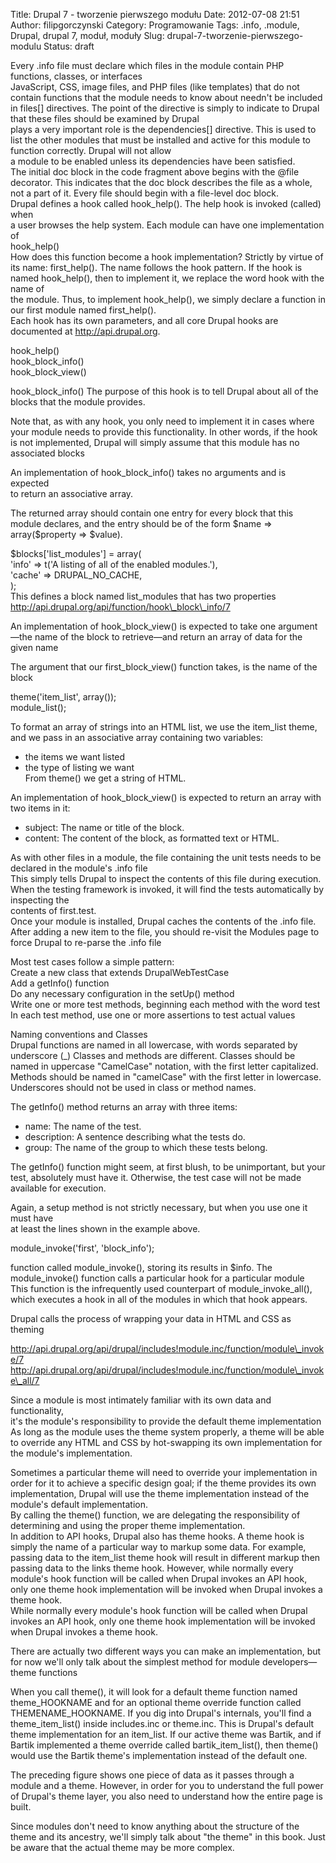 Title: Drupal 7 - tworzenie pierwszego modułu
Date: 2012-07-08 21:51
Author: filipgorczynski
Category: Programowanie
Tags: .info, .module, Drupal, drupal 7, moduł, moduły
Slug: drupal-7-tworzenie-pierwszego-modulu
Status: draft

Every .info file must declare which files in the module contain PHP  
functions, classes, or interfaces  
JavaScript, CSS, image files, and PHP files (like templates) that do not contain functions that the module needs to know about needn't be included in files\[\] directives. The point of the directive is simply to indicate to Drupal that these files should be examined by Drupal  
plays a very important role is the dependencies\[\] directive. This is used to list the other modules that must be installed and active for this module to function correctly. Drupal will not allow  
a module to be enabled unless its dependencies have been satisfied.  
The initial doc block in the code fragment above begins with the \@file decorator. This indicates that the doc block describes the file as a whole, not a part of it. Every file should begin with a file-level doc block.  
Drupal defines a hook called hook\_help(). The help hook is invoked (called) when  
a user browses the help system. Each module can have one implementation of  
hook\_help()  
How does this function become a hook implementation? Strictly by virtue of its name: first\_help(). The name follows the hook pattern. If the hook is named hook\_help(), then to implement it, we replace the word hook with the name of  
the module. Thus, to implement hook\_help(), we simply declare a function in  
our first module named first\_help().  
Each hook has its own parameters, and all core Drupal hooks are documented at http://api.drupal.org.

hook\_help()  
hook\_block\_info()  
hook\_block\_view()

hook\_block\_info() The purpose of this hook is to tell Drupal about all of the blocks that the module provides.

Note that, as with any hook, you only need to implement it in cases where your module needs to provide this functionality. In other words, if the hook is not implemented, Drupal will simply assume that this module has no associated blocks

An implementation of hook\_block\_info() takes no arguments and is expected  
to return an associative array.

The returned array should contain one entry for every block that this module declares, and the entry should be of the form \$name =\> array(\$property =\> \$value).

\$blocks\['list\_modules'\] = array(  
'info' =\> t('A listing of all of the enabled modules.'),  
'cache' =\> DRUPAL\_NO\_CACHE,  
);  
This defines a block named list\_modules that has two properties  
http://api.drupal.org/api/function/hook\_block\_info/7

An implementation of hook\_block\_view() is expected to take one argument—the name of the block to retrieve—and return an array of data for the given name

The argument that our first\_block\_view() function takes, is the name of the block

theme('item\_list', array());  
module\_list();

To format an array of strings into an HTML list, we use the item\_list theme, and we pass in an associative array containing two variables:  
- the items we want listed  
- the type of listing we want  
From theme() we get a string of HTML.

An implementation of hook\_block\_view() is expected to return an array with two items in it:  
- subject: The name or title of the block.  
- content: The content of the block, as formatted text or HTML.

As with other files in a module, the file containing the unit tests needs to be declared in the module's .info file  
This simply tells Drupal to inspect the contents of this file during execution.  
When the testing framework is invoked, it will find the tests automatically by inspecting the  
contents of first.test.  
Once your module is installed, Drupal caches the contents of the .info file. After adding a new item to the file, you should re-visit the Modules page to force Drupal to re-parse the .info file

Most test cases follow a simple pattern:  
Create a new class that extends DrupalWebTestCase  
Add a getInfo() function  
Do any necessary configuration in the setUp() method  
Write one or more test methods, beginning each method with the word test  
In each test method, use one or more assertions to test actual values

Naming conventions and Classes  
Drupal functions are named in all lowercase, with words separated by underscore (\_) Classes and methods are different. Classes should be named in uppercase "CamelCase" notation, with the first letter capitalized. Methods should be named in "camelCase" with the first letter in lowercase. Underscores should not be used in class or method names.

The getInfo() method returns an array with three items:  
- name: The name of the test.  
- description: A sentence describing what the tests do.  
- group: The name of the group to which these tests belong.

The getInfo() function might seem, at first blush, to be unimportant, but your test, absolutely must have it. Otherwise, the test case will not be made available for execution.

Again, a setup method is not strictly necessary, but when you use one it must have  
at least the lines shown in the example above.

module\_invoke('first', 'block\_info');

function called module\_invoke(), storing its results in \$info. The module\_invoke() function calls a particular hook for a particular module  
This function is the infrequently used counterpart of module\_invoke\_all(), which executes a hook in all of the modules in which that hook appears.

Drupal calls the process of wrapping your data in HTML and CSS as theming

http://api.drupal.org/api/drupal/includes!module.inc/function/module\_invoke/7  
http://api.drupal.org/api/drupal/includes!module.inc/function/module\_invoke\_all/7

Since a module is most intimately familiar with its own data and functionality,  
it's the module's responsibility to provide the default theme implementation  
As long as the module uses the theme system properly, a theme will be able to override any HTML and CSS by hot-swapping its own implementation for the module's implementation.

Sometimes a particular theme will need to override your implementation in order for it to achieve a specific design goal; if the theme provides its own implementation, Drupal will use the theme implementation instead of the module's default implementation.  
By calling the theme() function, we are delegating the responsibility of determining and using the proper theme implementation.  
In addition to API hooks, Drupal also has theme hooks. A theme hook is simply the name of a particular way to markup some data. For example, passing data to the item\_list theme hook will result in different markup then passing data to the links theme hook. However, while normally every module's hook function will be called when Drupal invokes an API hook, only one theme hook implementation will be invoked when Drupal invokes a theme hook.  
While normally every module's hook function will be called when Drupal invokes an API hook, only one theme hook implementation will be invoked when Drupal invokes a theme hook.

There are actually two different ways you can make an implementation, but for now we'll only talk about the simplest method for module developers—theme functions

When you call theme(), it will look for a default theme function named theme\_HOOKNAME and for an optional theme override function called THEMENAME\_HOOKNAME. If you dig into Drupal's internals, you'll find a theme\_item\_list() inside includes.inc or theme.inc. This is Drupal's default theme implementation for an item\_list. If our active theme was Bartik, and if Bartik implemented a theme override called bartik\_item\_list(), then theme() would use the Bartik theme's implementation instead of the default one.

The preceding figure shows one piece of data as it passes through a module and a theme. However, in order for you to understand the full power of Drupal's theme layer, you also need to understand how the entire page is built.

Since modules don't need to know anything about the structure of the theme and its ancestry, we'll simply talk about "the theme" in this book. Just be aware that the actual theme may be more complex.
